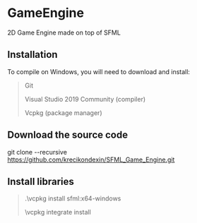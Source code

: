 ﻿# GameEngine
2D Game Engine made on top of SFML

## Installation

To compile on Windows, you will need to download and install:

>Git
>
>Visual Studio 2019 Community (compiler)
>
>Vcpkg (package manager)

## Download the source code
git clone --recursive https://github.com/krecikondexin/SFML_Game_Engine.git

## Install libraries

>.\vcpkg install sfml:x64-windows
>
>\vcpkg integrate install

